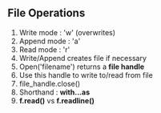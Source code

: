 ## File Operations

1. Write mode 	: 'w' (overwrites)
2. Append mode	: 'a'
3. Read mode		: 'r'
4. Write/Append creates file if necessary
5. Open('filename') returns a **file handle**
6. Use this handle to write to/read from file
7. file\_handle.close()
8. Shorthand : **with...as**
9. **f.read()** vs **f.readline()**  
